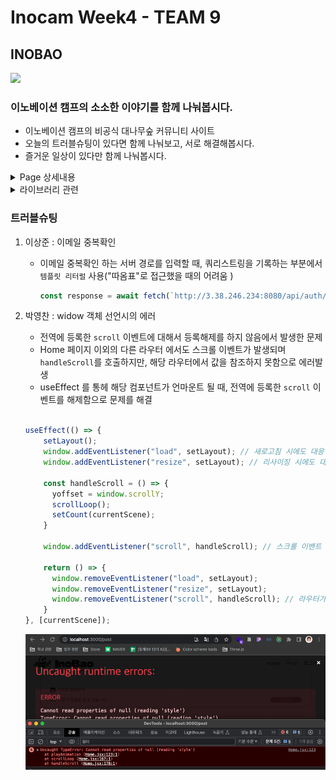 # Inocam Week4 - TEAM 9 

## INOBAO
<img src='./src/img/readme/inobao(1).gif'/>

### 이노베이션 캠프의 소소한 이야기를 함께 나눠봅시다. 
- 이노베이션 캠프의 비공식 대나무숲 커뮤니티 사이트
- 오늘의 트러블슈팅이 있다면 함께 나눠보고, 서로 해결해봅시다.
- 즐거운 일상이 있다만 함께 나눠봅시다. 


<details>
<summary>Page 상세내용</summary>

#### Route
  |page|설명|
  |:--|:--|
  |Home|인터렉티브를 활용한 반응형 Home |
  |Post |이노캠 사용자들의 대나무숲 커뮤니티|
  |Login, Register|로그인과 화원가입 페이지|
  |Admin|관리자 페이지|

#### page 컴포넌트
  |src > page|컴포넌트 설명|
  |:--|:--|
  |App.jsx| Router 설정|
  |Home.jsx|인터렉티브를 활용한 반응형 Home |
  |Post.jsx|이노캠 사용자들의 대나무숲 커뮤니티(게시글, 댓글)|
  |PostWrite.jsx|이노캠 사용자들의 대나무숲 커뮤니티 생성|
  |Login.jsx|로그인 페이지|
  |Register.jsx|화원가입 페이지|
  |Admin.jsx|관리자 페이지|
  |NotFound.jsx|존재하지 않는 페이지 진입시|
  |ErrorBoundery.jsx|에러 발생시 진입 페이지|
</details>

<details>
<summary>라이브러리 관련</summary>

  |라이브러리|버전|라이브러리 설명|
  |:--|:--:|:--|
  |axios|^0.0.0|비동기 통신을 위한 프로미스 가반 라이브러리|
  |dayjs|^0.0.0|날짜 포멧팅을 위한 라이브러리|
  |react-router-dom|^0.0.0|SPA 기반 React에서의 라우팅 처리를 위한 라이브러리|
  |@reduxjs/toolkit react-redux|^0.0.0|전역 또는 네트워크 상태 관리를 위한 라이브러리|
  |styled-compononts|^0.0.0|Css in JS|
  

</details>


### 트러블슈팅
1. 이상준 : 이메일 중복확인
    - 이메일 중복확인 하는 서버 경로를 입력할 때, 쿼리스트링을 기록하는 부분에서 `템플릿 리터럴` 사용("따옴표"로 접근했을 때의 어려움 )

      ```javascript
      const response = await fetch(`http://3.38.246.234:8080/api/auth/email?email=${email}`, {})
      ```

2. 박영찬 : widow 객체 선언시의 에러 
    - 전역에 등록한 `scroll` 이벤트에 대해서 등록해제를 하지 않음에서 발생한 문제
    - Home 페이지 이외의 다른 라우터 에서도 스크롤 이벤트가 발생되며 `handleScroll`를 호출하지만, 해당 라우터에서 값을 참조하지 못함으로 에러발생
    - useEffect 를 통헤 해당 컴포넌트가 언마운트 될 때, 전역에 등록한 `scroll` 이벤트를 해제함으로 문제를 해결 
    <br/><br/>

    ```jsx
    useEffect(() => {
        setLayout();
        window.addEventListener("load", setLayout); // 새로고침 시에도 대응할 수 있도록
        window.addEventListener("resize", setLayout); // 리사이징 시에도 대응할 수 있도록

        const handleScroll = () => {
          yoffset = window.scrollY;
          scrollLoop();
          setCount(currentScene);
        }

        window.addEventListener("scroll", handleScroll); // 스크롤 이밴트 발생 

        return () => {
          window.removeEventListener("load", setLayout);
          window.removeEventListener("resize", setLayout);
          window.removeEventListener("scroll", handleScroll); // 라우터가 변경되어도 전역 window 등록한 scroll 가 동작하여 에러발생
        }
    }, [currentScene]);
    ```

    <img src='./src/img/readme/inobao(2).png' widht="100%"/>